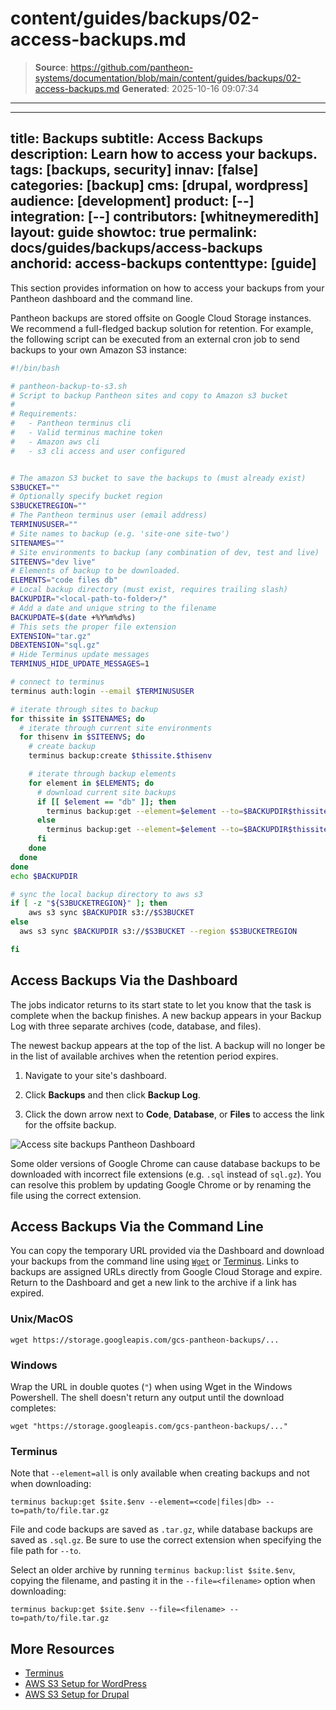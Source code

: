 # content/guides/backups/02-access-backups.md

> **Source**: https://github.com/pantheon-systems/documentation/blob/main/content/guides/backups/02-access-backups.md
> **Generated**: 2025-10-16 09:07:34

---

---
title: Backups
subtitle: Access Backups
description: Learn how to access your backups.
tags: [backups, security]
innav: [false]
categories: [backup]
cms: [drupal, wordpress]
audience: [development]
product: [--]
integration: [--]
contributors: [whitneymeredith]
layout: guide
showtoc: true
permalink: docs/guides/backups/access-backups
anchorid: access-backups
contenttype: [guide]
---

This section provides information on how to access your backups from your Pantheon dashboard and the command line.

Pantheon backups are stored offsite on Google Cloud Storage instances. We recommend a full-fledged backup solution for retention. For example, the following script can be executed from an external cron job to send backups to your own Amazon S3 instance:

<Download file="pantheon-backup-to-s3.sh" />

```bash
#!/bin/bash

# pantheon-backup-to-s3.sh
# Script to backup Pantheon sites and copy to Amazon s3 bucket
#
# Requirements:
#   - Pantheon terminus cli
#   - Valid terminus machine token
#   - Amazon aws cli
#   - s3 cli access and user configured


# The amazon S3 bucket to save the backups to (must already exist)
S3BUCKET=""
# Optionally specify bucket region
S3BUCKETREGION=""
# The Pantheon terminus user (email address)
TERMINUSUSER=""
# Site names to backup (e.g. 'site-one site-two')
SITENAMES=""
# Site environments to backup (any combination of dev, test and live)
SITEENVS="dev live"
# Elements of backup to be downloaded.
ELEMENTS="code files db"
# Local backup directory (must exist, requires trailing slash)
BACKUPDIR="<local-path-to-folder>/"
# Add a date and unique string to the filename
BACKUPDATE=$(date +%Y%m%d%s)
# This sets the proper file extension
EXTENSION="tar.gz"
DBEXTENSION="sql.gz"
# Hide Terminus update messages
TERMINUS_HIDE_UPDATE_MESSAGES=1

# connect to terminus
terminus auth:login --email $TERMINUSUSER

# iterate through sites to backup
for thissite in $SITENAMES; do
  # iterate through current site environments
  for thisenv in $SITEENVS; do
    # create backup
    terminus backup:create $thissite.$thisenv

    # iterate through backup elements
    for element in $ELEMENTS; do
      # download current site backups
      if [[ $element == "db" ]]; then
        terminus backup:get --element=$element --to=$BACKUPDIR$thissite.$thisenv.$element.$BACKUPDATE.$DBEXTENSION $thissite.$thisenv
      else
        terminus backup:get --element=$element --to=$BACKUPDIR$thissite.$thisenv.$element.$BACKUPDATE.$EXTENSION $thissite.$thisenv
      fi
    done
  done
done
echo $BACKUPDIR

# sync the local backup directory to aws s3
if [ -z "${S3BUCKETREGION}" ]; then
    aws s3 sync $BACKUPDIR s3://$S3BUCKET
else
  aws s3 sync $BACKUPDIR s3://$S3BUCKET --region $S3BUCKETREGION

fi
```

## Access Backups Via the Dashboard

The jobs indicator returns to its start state to let you know that the task is complete when the backup finishes. A new backup appears in your Backup Log with three separate archives (code, database, and files).

The newest backup appears at the top of the list. A backup will no longer be in the list of available archives when the retention period expires.

1. Navigate to your site's dashboard.

1. Click **Backups** and then click **Backup Log**.

1. Click the down arrow next to **Code**, **Database**, or **Files** to access the link for the offsite backup.

![Access site backups Pantheon Dashboard](../../../images/dashboard/direct-download-backup.png)

<Alert title="Note" type="info">

Some older versions of Google Chrome can cause database backups to be downloaded with incorrect file extensions (e.g. `.sql` instead of `sql.gz`). You can resolve this problem by updating Google Chrome or by renaming the file using the correct extension.

</Alert>

## Access Backups Via the Command Line

You can copy the temporary URL provided via the Dashboard and download your backups from the command line using [`Wget`](https://www.gnu.org/software/wget/) or [Terminus](/terminus). Links to backups are assigned URLs directly from Google Cloud Storage and expire. Return to the Dashboard and get a new link to the archive if a link has expired.

### Unix/MacOS

```bash{promptUser: user}
wget https://storage.googleapis.com/gcs-pantheon-backups/...
```

### Windows

Wrap the URL in double quotes (`"`) when using Wget in the Windows Powershell. The shell doesn't return any output until the download completes:

```bash{promptUser: winshell}
wget "https://storage.googleapis.com/gcs-pantheon-backups/..."
```

### Terminus

Note that `--element=all` is only available when creating backups and not when downloading:

```bash{promptUser: user}
terminus backup:get $site.$env --element=<code|files|db> --to=path/to/file.tar.gz
```

File and code backups are saved as `.tar.gz`, while database backups are saved as `.sql.gz`. Be sure to use the correct extension when specifying the file path for `--to`.

Select an older archive by running `terminus backup:list $site.$env`, copying the filename, and pasting it in the `--file=<filename>` option when downloading:

```bash{promptUser: user}
terminus backup:get $site.$env --file=<filename> --to=path/to/file.tar.gz
```

## More Resources

- [Terminus](/terminus)
- [AWS S3 Setup for WordPress](/guides/wordpress-developer/wordpress-s3)
- [AWS S3 Setup for Drupal](/drupal-s3)
